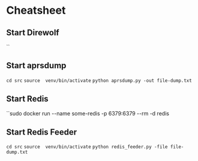 # Cheatsheet

## Start Direwolf
``

## Start aprsdump
`cd src`
`source  venv/bin/activate`
`python aprsdump.py -out file-dump.txt`

## Start Redis 
``sudo docker run --name some-redis -p 6379:6379 --rm -d redis

## Start Redis Feeder
`cd src`
`source  venv/bin/activate`
`python redis_feeder.py -file file-dump.txt`
